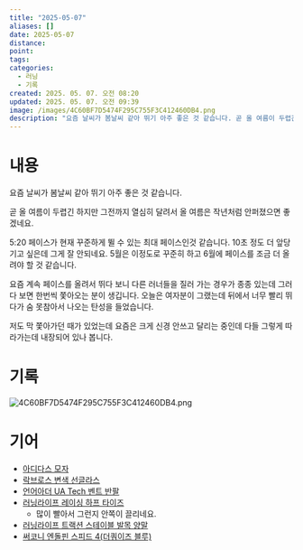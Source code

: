 ```yaml
---
title: "2025-05-07"
aliases: []
date: 2025-05-07
distance:
point:
tags:
categories:
  - 러닝
  - 기록
created: 2025. 05. 07. 오전 08:20
updated: 2025. 05. 07. 오전 09:39
image: /images/4C60BF7D5474F295C755F3C412460DB4.png
description: "요즘 날씨가 봄날씨 같아 뛰기 아주 좋은 것 같습니다. 곧 올 여름이 두렵긴 하지만 그전까지 열심히 달려서 올 여름은 작년처럼 안퍼졌으면 좋겠네요. 5:20 페이스가 현재 꾸준하게 뛸 수 있는 최대 페이스인것 같습니다. 10초 정도 더 앞당기고 싶은데 그게 잘 안되네요. 5월은 이정도로"
---
```


# 내용

요즘 날씨가 봄날씨 같아 뛰기 아주 좋은 것 같습니다.

곧 올 여름이 두렵긴 하지만 그전까지 열심히 달려서 올 여름은 작년처럼 안퍼졌으면 좋겠네요.

5:20 페이스가 현재 꾸준하게 뛸 수 있는 최대 페이스인것 같습니다. 10초 정도 더 앞당기고 싶은데 그게 잘 안되네요. 5월은 이정도로 꾸준히 하고 6월에 페이스를 조금 더 올려야 할 것 같습니다.

요즘 계속 페이스를 올려서 뛰다 보니 다른 러너들을 질러 가는 경우가 종종 있는데 그러다 보면 한번씩 쫓아오는 분이 생깁니다. 오늘은 여자분이 그랬는데 뒤에서 너무 빨리 뛰다가 숨 못참아서 나오는 탄성을 들었습니다.

저도 막 쫓아가던 때가 있었는데 요즘은 크게 신경 안쓰고 달리는 중인데 다들 그렇게 따라가는데 내장되어 있나 봅니다.

# 기록

![4C60BF7D5474F295C755F3C412460DB4.png](/images/4C60BF7D5474F295C755F3C412460DB4.png)

# 기어

- [아디다스 모자](/posts/아디다스-모자)
- [락브로스 변색 선글라스](/posts/락브로스-변색-선글라스)
- [언어아더 UA Tech 벤트 반팔](/posts/언어아더-ua-tech-벤트-반팔)
- [러닝라이프 레이싱 하프 타이즈](/posts/러닝라이프-레이싱-하프-타이즈)
	- 많이 빨아서 그런지 안쪽이 끌리네요.
- [러닝라이프 트랙션 스테이블 발목 양말](/posts/러닝라이프-트랙션-스테이블-발목-양말)
- [써코니 엔돌핀 스피드 4(더쿼이즈 블루)](/posts/써코니-엔돌핀-스피드-4(더쿼이즈-블루))
